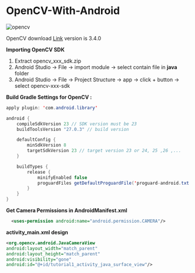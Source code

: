# OpenCV-With-Android

![opencv](https://github.com/tlhcelik/OpenCV-with-Android/blob/master/opencv-android.png)

OpenCV download [Link](https://sourceforge.net/projects/opencvlibrary/files/opencv-android/3.4.0/opencv-3.4.0-android-sdk.zip/download) version is 3.4.0

**Importing OpenCV SDK**
1) Extract opencv_xxx_sdk.zip
2) Android Studio -> File -> import module -> select contain file in __java__ folder
3) Android Studio -> File -> Project Structure -> app -> click + button -> select opencv-xxx-sdk

**Build Gradle Settings for OpenCV :**
```java
apply plugin: 'com.android.library'

android {
    compileSdkVersion 23 // SDK version must be 23
    buildToolsVersion "27.0.3" // build version 

    defaultConfig {
        minSdkVersion 8 
        targetSdkVersion 23 // target version 23 or 24, 25 ,26 ,...
    }

    buildTypes {
        release {
            minifyEnabled false
            proguardFiles getDefaultProguardFile('proguard-android.txt'), 'proguard-rules.txt'
        }
    }
}
```
**Get Camera Permissions in AndroidManifest.xml**
```xml
  <uses-permission android:name="android.permission.CAMERA"/>
```

**activity_main.xml design**
  ```xml
  <org.opencv.android.JavaCameraView
  android:layout_width="match_parent"
  android:layout_height="match_parent"
  android:visibility="gone"
  android:id="@+id/tutorial1_activity_java_surface_view"/>
```

